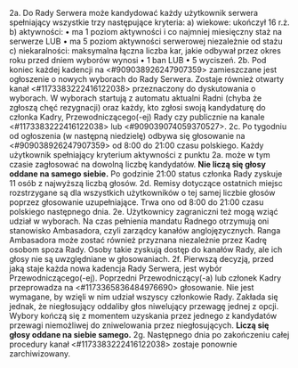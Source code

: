 2a. Do Rady Serwera może kandydować każdy użytkownik serwera spełniający wszystkie trzy następujące kryteria:
    a) wiekowe: ukończył 16 r.ż.
    b) aktywności:
        • ma 1 poziom aktywności i co najmniej miesięczny staż na serwerze LUB
        • ma 5 poziom aktywności serwerowej niezależnie od stażu
    c) niekaralności: maksymalna łączna liczba kar, jakie odbywał przez okres roku przed dniem wyborów wynosi
        • 1 ban LUB
        • 5 wyciszeń.
2b. Pod koniec każdej kadencji na <#909038926247907359> zamieszczane jest ogłoszenie o nowych wyborach do Rady Serwera. Zostaje również otwarty kanał <#1173383222416122038> przeznaczony do dyskutowania o wyborach. W wyborach startują z automatu aktualni Radni (chyba że zgłoszą chęć rezygnacji) oraz każdy, kto zgłosi swoją kandydaturę do członka Kadry, Przewodniczącego(-ej) Rady czy publicznie na kanale <#1173383222416122038> lub <#909039074059370527>.
2c. Po tygodniu od ogłoszenia (w następną niedzielę) odbywa się głosowanie na <#909038926247907359> od 8:00 do 21:00 czasu polskiego. Każdy użytkownik spełniający kryterium aktywności z punktu 2a. może w tym czasie zagłosować na dowolną liczbę kandydatów. **Nie liczą się głosy oddane na samego siebie.** Po godzinie 21:00 status członka Rady zyskuje 11 osób z najwyższą liczbą głosów.
2d. Remisy dotyczące ostatnich miejsc rozstrzygane są dla wszystkich użytkowników o tej samej liczbie głosów poprzez głosowanie uzupełniające. Trwa ono od 8:00 do 21:00 czasu polskiego następnego dnia.
2e. Użytkownicy zagraniczni też mogą wziąć udział w wyborach. Na czas pełnienia mandatu Radnego otrzymują oni stanowisko Ambasadora, czyli zarządcy kanałów anglojęzycznych. Ranga Ambasadora może zostać również przyznana niezależnie przez Kadrę osobom spoza Rady. Osoby takie zyskują dostęp do kanałów Rady, ale ich głosy nie są uwzględniane w głosowaniach.
2f. Pierwszą decyzją, przed jaką staje każda nowa kadencja Rady Serwera, jest wybór Przewodniczącego(-ej). Poprzedni Przewodniczący(-a) lub członek Kadry przeprowadza na <#1173365836484976690> głosowanie. Nie jest wymagane, by wzięli w nim udział wszyscy członkowie Rady. Zakłada się jednak, że niegłosujący oddaliby głos niwelujący przewagę jednej z opcji. Wybory kończą się z momentem uzyskania przez jednego z kandydatów przewagi niemożliwej do zniwelowania przez niegłosujących. **Liczą się głosy oddane na siebie samego.**
2g. Następnego dnia po zakończeniu całej procedury kanał <#1173383222416122038> zostaje ponownie zarchiwizowany.
